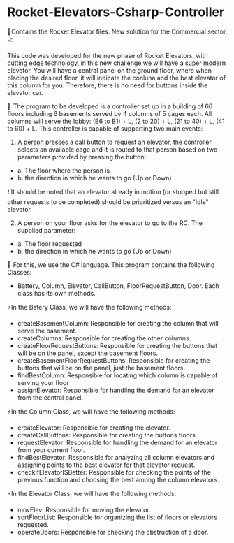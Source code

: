 # Rocket-Elevators-Csharp-Controller
🚀Contains the Rocket Elevator files. New solution for the Commercial sector. 📈

This code was developed for the new phase of Rocket Elevators, with cutting edge technology, in this new challenge we will have a super modern elevator.
You will have a central panel on the ground floor, where when placing the desired floor, it will indicate the conluna and the best elevator of this column for you.
Therefore, there is no need for buttons inside the elevator car.

📌 The program to be developed is a controller set up in a building of 66 floors including 6 basements served by 4 columns of 5 cages each.
All columns will serve the lobby: (B6 to B1) + L, (2 to 20) + L, (21 to 40) + L, (41 to 60) + L.
This controller is capable of supporting two main events:

1. A person presses a call button to request an elevator, the controller selects an
available cage and it is routed to that person based on two parameters provided by
pressing the button:
- a. The floor where the person is
- b. the direction in which he wants to go (Up or Down)

❗ It should be noted that an elevator already in motion (or stopped but still
other requests to be completed) should be prioritized versus an "Idle" elevator.

2. A person on your floor asks for the elevator to go to the RC.
The supplied parameter:
- a. The floor requested
- b. the direction in which he wants to go (Up or Down)

🎯 For this, we use the C# language.
This program contains the following Classes:
- Battery, Column, Elevator, CallButton, FloorRequestButton, Door.
Each class has its own methods.

⚡In the Batery Class, we will have the following methods:
- createBasementColumn: Responsible for creating the column that will serve the basement. 
- createColumns: Responsible for creating the other columns.
- createFloorRequestButtons: Responsible for creating the buttons that will be on the panel, except the basement floors.
- createBasementFloorRequestButtons: Responsible for creating the buttons that will be on the panel, just the basement floors.
- findBestColumn: Responsible for locating which column is capable of serving your floor
- assignElevator: Responsible for handling the demand for an elevator from the central panel.

⚡In the Column Class, we will have the following methods:
- createElevator: Responsible for creating the elevator. 
- createCallButtons: Responsible for creating the buttons floors. 
- requestElevator: Responsible for handling the demand for an elevator from your current floor. 
- findBestElevator: Responsible for analyzing all column elevators and assigning points to the best elevator for that elevator request. 
- checkIfElevatorISBetter: Responsible for checking the points of the previous function and choosing the best among the column elevators.

⚡In the Elevator Class, we will have the following methods:
- movElev: Responsible for moving the elevator.
- sortFloorList: Responsible for organizing the list of floors or elevators requested.
- operateDoors: Responsible for checking the obstruction of a door.
